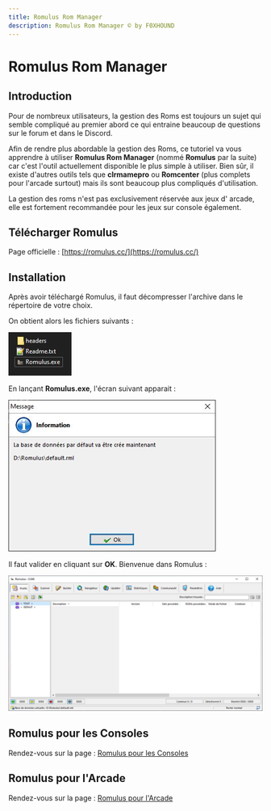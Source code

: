 ```yaml
---
title: Romulus Rom Manager
description: Romulus Rom Manager © by F0XHOUND
---
```


# Romulus Rom Manager

## Introduction

Pour de nombreux utilisateurs, la gestion des Roms est toujours un sujet qui semble compliqué au premier abord ce qui entraine beaucoup de questions sur le forum et dans le Discord.

Afin de rendre plus abordable la gestion des Roms, ce tutoriel va vous apprendre à utiliser **Romulus Rom Manager** \(nommé **Romulus** par la suite\) car c'est l'outil actuellement disponible le plus simple à utiliser. Bien sûr, il existe d'autres outils tels que **clrmamepro** ou **Romcenter** \(plus complets pour l'arcade surtout\) mais ils sont beaucoup plus compliqués d'utilisation.

La gestion des roms n'est pas exclusivement réservée aux jeux d' arcade, elle est fortement recommandée pour les jeux sur console également.

## Télécharger Romulus

Page officielle : [https://romulus.cc/](https://romulus.cc/)

## Installation

Après avoir téléchargé Romulus, il faut décompresser l'archive dans le répertoire de votre choix.

On obtient alors les fichiers suivants :

![](/migration-images/tutoriels/utilitaires/gestion-des-roms/romulus-rom-manager/image%20%28299%29.png)

En lançant **Romulus.exe**, l'écran suivant apparait :

![](/migration-images/tutoriels/utilitaires/gestion-des-roms/romulus-rom-manager/image%20%28286%29.png)

Il faut valider en cliquant sur **OK**. Bienvenue dans Romulus :

![](/migration-images/tutoriels/utilitaires/gestion-des-roms/romulus-rom-manager/image%20%28147%29.png)

## Romulus pour les Consoles

Rendez-vous sur la page : [Romulus pour les Consoles](romulus-pour-les-consoles.md)

## Romulus pour l'Arcade

Rendez-vous sur la page : [Romulus pour l'Arcade](romulus-pour-larcade.md)




